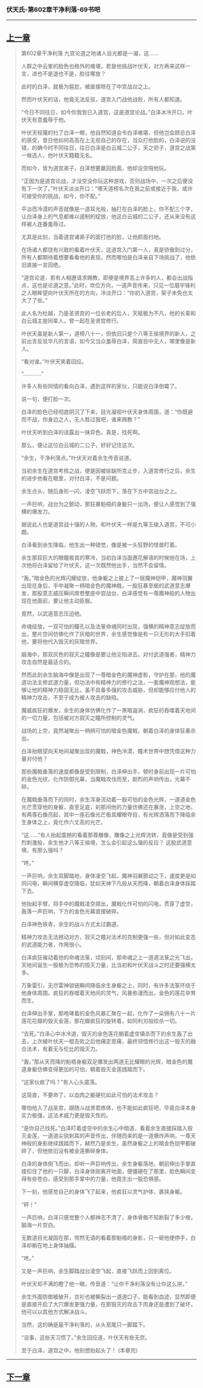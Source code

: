 ### 伏天氏-第602章干净利落-69书吧

--------
[上一章](./0795e4e37e557c6f53719f0690c4a1e0.md)
--------


>
>
>
>第602章干净利落
>九宫论道之地诸人目光都是一凝，这……
>
>人群之中云峯的脸色也格外的难堪，若是他挑战叶伏天，对方再来这样一言，进也不是退也不是，脸往哪放？
>
>此时的白泽，就极为尴尬，被直接晾在了中宫战台之上。
>
>然而叶伏天的话，他竟无法反驳，道宫入门战他战败，所有人都知道。
>
>“今日不同往日，如今你我皆已入道宫，这是道宫论战。”白泽冰冷开口，叶伏天有意羞辱于他。
>
>叶伏天轻蔑的扫了白泽一眼，他自然知道会令白泽难堪，但他岂会顾忌白泽的感受，昔日他如何高高在上无视自己的存在，当众打他脸的，白泽说的没错，的确今时不同往日，往日白泽是白云城二公子，天之骄子，道宫之战第一候选人，他叶伏天籍籍无名。
>
>而如今，皆为道宫弟子，白泽想要赢回脸面，他却没空陪他玩。
>
>“正因为是道宫论战，才没空没你玩这种游戏，否则战场中，一次之后便没有下一次了。”叶伏天淡淡开口：“哪天道榜名次在我之前或接近于我，或许可接受你的挑战，如今，你不配。”
>
>平淡而冷漠的声音就像是一道耳光般，抽打在白泽的脸上，你不配三个字，让白泽身上的气息都难以遏制的绽放，他这白云城的二公子，还从来没有这样被人连番羞辱过。
>
>尤其是此刻，当着道宫诸弟子的面打他的脸，让他颜面扫地。
>
>在场诸人都饶有兴致的看着叶伏天，这道宫入门第一人，真是骄傲到过分，所有人都期待着想要看看他的表现，然而哪怕是白泽亲自下场挑战了，他依旧直接一言回绝。
>
>“道宫论道，若有人相邀请求赐教，即便是境界高上许多的人，都会出战指点，这也是论道之意。”此时，坎位方向，一道声音传来，只见一位眉宇锋利之人眼眸望向叶伏天所在的方向，冷淡开口：“你初入道宫，架子未免也太大了了些。”
>
>此人名为杜越，乃是圣贤宫的一位长老的后人，天赋极为不凡，他的长辈和白云城主是同辈人，曾一起在圣贤宫修行。
>
>叶伏天虽是新人第一，道榜八十一，但依旧只是个八等王侯境界的新人，之前出言反驳华凡的言语，如今又当众羞辱白泽，简直目中无人，哪里像是新人。
>
>“看对谁。”叶伏天笑着回应。
>
>“…………”
>
>许多人有些同情的看向白泽，遇到这样的家伙，只能说白泽倒霉了。
>
>说一句，便打脸一次。
>
>白泽的脸色已经彻底阴沉了下来，目光凝视叶伏天身体周围，道：“你既避而不战，你身边之人，无人胜过我吧，谁来赐教？”
>
>叶伏天听到白泽的话露出一抹异色，真是，找死啊。
>
>那么，便让这位白云城的二公子，好好记住这次。
>
>“余生，干净利落点。”叶伏天对着余生传音说道。
>
>当初余生在道宫考核之战，便是因被徐缺所克止步，入道宫修行之后，余生的进步他看在眼里，对付白泽，不是问题。
>
>余生点头，随后身形一闪，凌空飞跃而下，落在下方中宫战台之上。
>
>一声巨响，战台为之颤动，那狂暴魁梧的身躯只一出场，便让人感觉到了强横的爆发力。
>
>据说此人也是道宫战十强的人物，和叶伏天一样是九等王侯入道宫，不可小觑。
>
>白泽看到余生降临，他生出一种错觉，像是被一头狂野的怪兽盯着。
>
>余生那双巨大的眼瞳极其的寒冷，当初白泽当面邀花解语的时候他在场，上次他将白泽留给了叶伏天，这一次既然他出手，当然不会留情。
>
>“轰。”暗金色的光辉闪耀绽放，他身躯之上披上了一层魔神铠甲，魔神羽翼出现在身后，手中凝聚一柄暗金色的魔神戟，一股狂暴至极的武道意志爆发，那股意志威压瞬间席卷整座中宫战台，白泽感觉有一尊魔神般的人物出现在他面前，要让他主动臣服。
>
>竟然，以武道意志压迫他。
>
>命魂绽放，一双可怕的瞳孔以及法箓命魂同时出现，强横的精神意志绽放而出，整片空间仿佛化作了灰暗的世界，余生感觉像是有一只无形的大手扣着他，要将他代入毁灭的灰暗世界。
>
>脑海中，那双灰色的寂灭之瞳像是要让他沦陷进去，对付武道强者，精神力攻击自然是最适合的。
>
>然而此刻余生脑海中像是出现了一尊暗金色的魔神虚影，守护在那，他的魔道功法主修武道力量，但功法中有精神力的修行之法，一套魔神观想法，能够让他的精神力稳固无比，虽不具备多强的攻击威胁，但却能够应付他人的精神力攻击，不至于成为被人攻击的缺陷。
>
>魔威疯狂的爆发，余生的身体仿佛化作了一黑暗漩涡，疯狂的吞噬着天地间的一切力量，包括被对方寂灭之瞳所控制的灵气。
>
>战场的上空，竟然凝聚出一柄柄可怕的暗金色魔戟，朝着白泽的身体狂暴杀出。
>
>白泽抬眼望向天地间凝聚出现的魔戟，神色冷漠，瞳术世界中想凭借这种力量对付他？
>
>那些魔戟垂落的速度都像是受到限制，白泽伸出手，顿时身前出现一片可怕的金色光纹，化作防御光幕，当魔戟攻伐而至，剧烈的声响传出，光幕不碎。
>
>在魔戟垂落而下的同时，余生浑身流动着一股可怕的金色光辉，一道道金色光芒贯穿他的身躯，直至足底，刹那间他的力量仿佛还在暴涨，上空之地，有两尊石像亮起，其中一座石像光芒极其耀眼夺目，有光辉洒落而下降临余生身体之上，竟化作六丈高的光芒。
>
>“这……”有人抬起震撼的看着那尊雕像，雕像之上光辉流转，竟像是受到强烈刺激般，余生他才八等王侯境，怎么会引起这么强的反应？
>这股武道意境，有那么强吗？
>
>“咚。”
>
>一声巨响，余生双脚踏地，身体凌空飞起，魔神羽翼颤动之下，速度更是如同闪电，瞬间横穿虚空降临，犹如天神下凡般从天而降，朝着白泽身体踩踏下去。
>
>他抬起手臂，将手中的魔戟凌空掷出，魔戟化作可怕的闪电，贯穿了虚空，轰落一声巨响，下方的金色光幕直接破碎。
>
>白泽神色铁青，余生的战斗方式太过霸道。
>
>精神力攻击无法撼动对方，寂灭之瞳对法术的克制更强一些，但对如此变态的武道能力者，作用很小。
>
>白泽疯狂催动着他的命魂法箓，顷刻间，那命魂之上一道道法箓之光飞出，天地间诞生一股极为恐怖的毁灭力量，比当初和叶伏天战斗之时还要强横太多。
>
>万象雷引，无尽雷神锁链瞬间降临余生身躯之上，同时，有许多法箓环绕于他身体周围，疯狂的吞噬着天地间的灵气，风暴弥漫而出，金色的莲花孕育而生。
>
>白泽伸出手掌，那咆哮着的金色风暴汇聚在一起，化作了一朵拥有八十一片莲花花瓣的毁灭金莲，那花瓣疯狂的旋转着，如同利刃般绞杀一切。
>
>“去死。”白泽心中冰冷道，毁灭的金色莲花朝着虚空镇杀而下的余生轰了出去，上次被叶伏天一棍击败之后他痛定思痛，最终领悟修行出这一毁灭的融合法术，有着无与伦比的毁灭力。
>
>“轰。”那从天而降的魁梧身躯双足爆发出两道无比耀眼的光辉，暗金色的魔道身躯仿佛变得更加的可怕，朝着毁灭金莲践踏而下。
>
>“这家伙疯了吗？”有人心头震荡。
>
>这简直，不要命了，以血肉之躯硬抗如此可怕的法术攻击？
>
>哪怕他入了战圣宫，跟随斗战贤君炼体，也不能如此疯狂吧，毕竟白泽本身实力极强，这法术威力更是毁灭性的。
>
>“是你自己找死。”白泽盯着虚空中的余生心中暗道，看着余生直接踩踏入毁灭金莲，一道道尖锐刺耳的声音传出，伴随而来的是一道爆炸声响，一尊天神般的身影继续践踏而下，赫然乃是余生，虽然身躯之上的暗金色铠甲都破碎了，但他依旧没有被金莲撕碎身体。
>
>白泽的身体倒飞而出，却听一声巨响传出，余生身躯落地，朝前伸出手掌直接扣住了他的一只脚，白泽身体刚离开地面，便僵硬在了那里，脸色瞬间变得有些苍白，感受到那手掌中的力量，他竟生出一股恐惧感。
>
>下一刻，他感觉自己的身体飞了起来，他疯狂以灵气护体，裹挟身躯。
>
>“砰！”
>
>一声巨响，白泽只感觉整个人都神志不清了，身体骨骼不知断裂了多少根，脑海一片空白。
>
>无数道目光凝固在那，愕然无语的看着那魁梧的身影，只一砸他便停手，白泽却躺在地上身体抽搐。
>
>“咚。”
>
>又是一声巨响，余生脚踏战台凌空飞起，直接飞跃而上回到离位。
>
>叶伏天却不满的瞪了他一眼，传音道：“让你干净利落没有让你这么拼。”
>
>余生外面防御被破开，衣衫也被撕裂出一道道口子，能看到血迹，显然即便是直接开启了大穴爆发更强力量，在那毁灭的攻击下肉身还是遭到了破坏，他可以以其他方式解决战斗。
>
>当然，这的确是最干净利落的，从头至尾只一脚踏下。
>
>“没事，这些天习惯了。”余生回应道，叶伏天有些无奈。
>
>至于白泽，道宫之中，他别想抬起头了！
>(本章完)
>
>

--------
[下一章](./3fd688eefa155348baf22337386a7ca9.md)
--------
